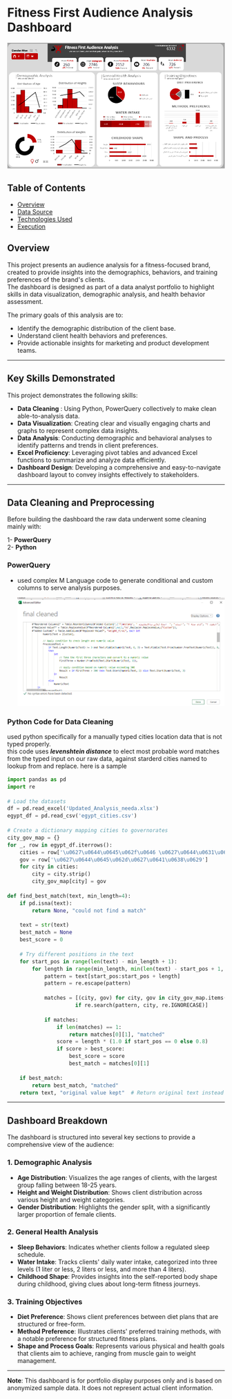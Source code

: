 
# Fitness First Audience Analysis Dashboard
![Fitness First Audience Analysis Dashboard](./Dashboard.png)

## Table of Contents
- [Overview](##Overview)
- [Data Source](#data-source)
- [Technologies Used](#technologies-used)
- [Execution](#Execution)
## Overview

This project presents an audience analysis for a fitness-focused brand, created to provide insights into the demographics, behaviors, and training preferences of the brand's clients.  
The dashboard is designed as part of a data analyst portfolio to highlight skills in data visualization, demographic analysis, and health behavior assessment.

The primary goals of this analysis are to:
- Identify the demographic distribution of the client base.
- Understand client health behaviors and preferences.
- Provide actionable insights for marketing and product development teams.

---
## Key Skills Demonstrated

This project demonstrates the following skills:
- **Data Cleaning** : Using Python, PowerQuery collectively to make clean able-to-analysis data. 
- **Data Visualization**: Creating clear and visually engaging charts and graphs to represent complex data insights.
- **Data Analysis**: Conducting demographic and behavioral analyses to identify patterns and trends in client preferences.
- **Excel Proficiency**: Leveraging pivot tables and advanced Excel functions to summarize and analyze data efficiently.
- **Dashboard Design**: Developing a comprehensive and easy-to-navigate dashboard layout to convey insights effectively to stakeholders.

---

## Data Cleaning and Preprocessing
Before building the dashboard the raw data underwent some cleaning mainly with:  

1- **PowerQuery**  
2- **Python** 


### PowerQuery
- used complex M Language code to generate conditional and custom columns to serve analysis purposes.
  
  ![powerquiry](./power%20query.png)

### Python Code for Data Cleaning

used python specifically for a manually typed cities location data that is not typed properly.    
this code uses ***levenshtein distance*** to elect most probable word matches from the typed input on our raw data, against starderd cities named to lookup from and replace. here is a sample 
```python
import pandas as pd
import re

# Load the datasets
df = pd.read_excel('Updated_Analysis_needa.xlsx')
egypt_df = pd.read_csv('egypt_cities.csv')

# Create a dictionary mapping cities to governorates
city_gov_map = {}
for _, row in egypt_df.iterrows():
    cities = row['\u0627\u0644\u0645\u062f\u0646 \u0627\u0644\u0631\u0626\u064a\u0633\u064a\u0629'].split('\u060c')
    gov = row['\u0627\u0644\u0645\u062d\u0627\u0641\u0638\u0629']
    for city in cities:
        city = city.strip()
        city_gov_map[city] = gov

def find_best_match(text, min_length=4):
    if pd.isna(text):
        return None, "could not find a match"
    
    text = str(text)
    best_match = None
    best_score = 0
    
    # Try different positions in the text
    for start_pos in range(len(text) - min_length + 1):
        for length in range(min_length, min(len(text) - start_pos + 1, 15)):
            pattern = text[start_pos:start_pos + length]
            pattern = re.escape(pattern)
            
            matches = [(city, gov) for city, gov in city_gov_map.items() 
                      if re.search(pattern, city, re.IGNORECASE)]
            
            if matches:
                if len(matches) == 1:
                    return matches[0][1], "matched"
                score = length * (1.0 if start_pos == 0 else 0.8)
                if score > best_score:
                    best_score = score
                    best_match = matches[0][1]
    
    if best_match:
        return best_match, "matched"
    return text, "original value kept"  # Return original text instead of None

```
---
## Dashboard Breakdown

The dashboard is structured into several key sections to provide a comprehensive view of the audience:

### 1. **Demographic Analysis**
   - **Age Distribution**: Visualizes the age ranges of clients, with the largest group falling between 18-25 years.
   - **Height and Weight Distribution**: Shows client distribution across various height and weight categories.
   - **Gender Distribution**: Highlights the gender split, with a significantly larger proportion of female clients.

### 2. **General Health Analysis**
   - **Sleep Behaviors**: Indicates whether clients follow a regulated sleep schedule.
   - **Water Intake**: Tracks clients' daily water intake, categorized into three levels (1 liter or less, 2 liters or less, and more than 4 liters).
   - **Childhood Shape**: Provides insights into the self-reported body shape during childhood, giving clues about long-term fitness journeys.

### 3. **Training Objectives**
   - **Diet Preference**: Shows client preferences between diet plans that are structured or free-form.
   - **Method Preference**: Illustrates clients' preferred training methods, with a notable preference for structured fitness plans.
   - **Shape and Process Goals**: Represents various physical and health goals that clients aim to achieve, ranging from muscle gain to weight management.

---

**Note**: This dashboard is for portfolio display purposes only and is based on anonymized sample data. It does not represent actual client information.



